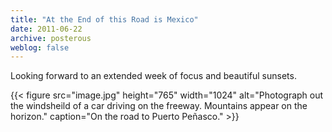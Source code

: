 ```yaml
---
title: "At the End of this Road is Mexico"
date: 2011-06-22
archive: posterous
weblog: false
---
```


Looking forward to an extended week of focus and beautiful sunsets.

{{< figure 
	src="image.jpg" 
	height="765" 
	width="1024" 
	alt="Photograph out the windsheild of a car driving on the freeway. Mountains appear on the horizon." 
	caption="On the road to Puerto Peñasco." >}}
